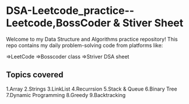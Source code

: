# DSA-Leetcode_practice--Leetcode,BossCoder & Stiver Sheet
Welcome to my Data Structure and Algorithms practice repository!
This repo contains my daily problem-solving code from platforms like:

=>LeetCode
=>Bosscoder class
=>Striver DSA sheet

## Topics covered
1.Array
2.Strings
3.LinkList
4.Recurrsion
5.Stack & Queue
6.Binary Tree
7.Dynamic Programming
8.Greedy
9.Backtracking